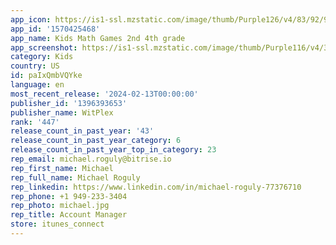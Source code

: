 ```yaml
---
app_icon: https://is1-ssl.mzstatic.com/image/thumb/Purple126/v4/83/92/98/839298bc-aff7-0012-98a4-c071dd884661/AppIcon-1x_U007epad-0-10-0-0-85-220-0.png/1024x1024bb.png
app_id: '1570425468'
app_name: Kids Math Games 2nd 4th grade
app_screenshot: https://is1-ssl.mzstatic.com/image/thumb/Purple116/v4/3a/b9/2a/3ab92a60-be95-90e0-e700-5eeb3cdd8b21/44eed6cd-8b53-4870-9b0b-5d45d96009e6_EN-5.png/2688x1242bb.png
category: Kids
country: US
id: paIxQmbVQYke
language: en
most_recent_release: '2024-02-13T00:00:00'
publisher_id: '1396393653'
publisher_name: WitPlex
rank: '447'
release_count_in_past_year: '43'
release_count_in_past_year_category: 6
release_count_in_past_year_top_in_category: 23
rep_email: michael.roguly@bitrise.io
rep_first_name: Michael
rep_full_name: Michael Roguly
rep_linkedin: https://www.linkedin.com/in/michael-roguly-77376710
rep_phone: +1 949-233-3404
rep_photo: michael.jpg
rep_title: Account Manager
store: itunes_connect
---
```

